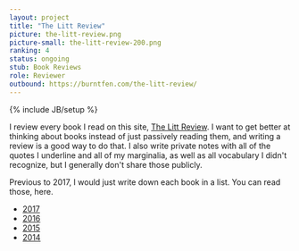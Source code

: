 ```yaml
---
layout: project
title: "The Litt Review"
picture: the-litt-review.png
picture-small: the-litt-review-200.png
ranking: 4
status: ongoing
stub: Book Reviews
role: Reviewer
outbound: https://burntfen.com/the-litt-review/
---
```

{% include JB/setup %}

I review every book I read on this site, [The Litt Review](https://burntfen.com/the-litt-review/). I want to get better at thinking about books instead of just passively reading them, and writing a review is a good way to do that. I also write private notes with all of the quotes I underline and all of my marginalia, as well as all vocabulary I didn't recognize, but I generally don't share those publicly.

Previous to 2017, I would just write down each book in a list. You can read those, here.

- [2017](https://www.burntfen.com/books/2017)
- [2016](https://www.burntfen.com/2017-02-08/books-i-read-in-2016)
- [2015](https://www.burntfen.com/2015-12-29/books-i-read-in-2015)
- [2014](https://www.burntfen.com/2015-01-04/books-from-2014)
